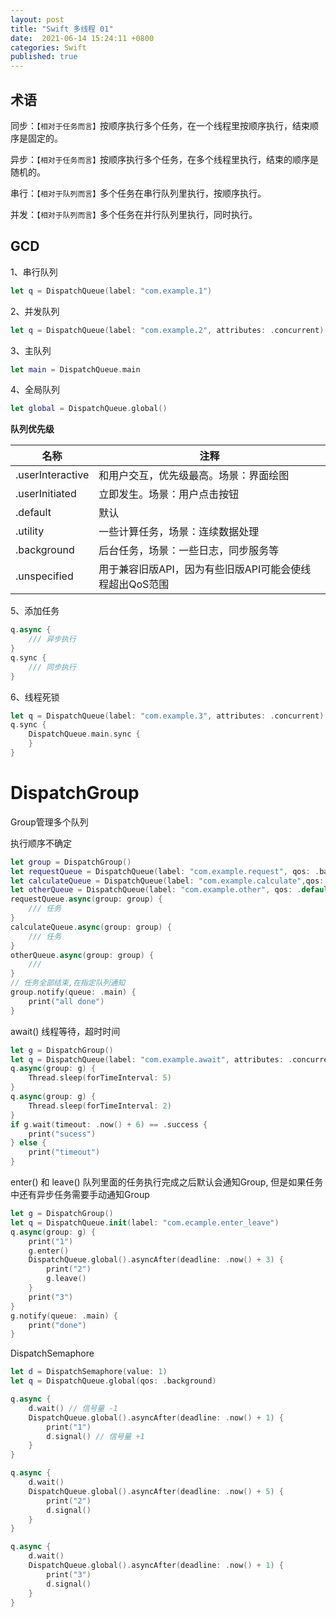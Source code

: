 ```yaml
---
layout: post
title: "Swift 多线程 01"
date:  2021-06-14 15:24:11 +0800
categories: Swift
published: true
---
```

<link rel="stylesheet" href="/assets/css/style.css">


## 术语

同步：`【相对于任务而言】`按顺序执行多个任务，在一个线程里按顺序执行，结束顺序是固定的。

异步：`【相对于任务而言】`按顺序执行多个任务，在多个线程里执行，结束的顺序是随机的。

串行：`【相对于队列而言】`多个任务在串行队列里执行，按顺序执行。

并发：`【相对于队列而言】`多个任务在并行队列里执行，同时执行。

## GCD

1、串行队列

```swift
let q = DispatchQueue(label: "com.example.1")
```

2、并发队列

```swift
let q = DispatchQueue(label: "com.example.2", attributes: .concurrent)
```
3、主队列
```swift
let main = DispatchQueue.main
```
4、全局队列
```swift
let global = DispatchQueue.global()
```

**队列优先级**

|  名称   | 注释  |
|  ----  | ----  |
|.userInteractive  | 和用户交互，优先级最高。场景：界面绘图 |
|.userInitiated  | 立即发生。场景：用户点击按钮 |
|.default|默认|
|.utility|一些计算任务，场景：连续数据处理|
|.background|后台任务，场景：一些日志，同步服务等|
|.unspecified|用于兼容旧版API，因为有些旧版API可能会使线程超出QoS范围|

5、添加任务
```swift
q.async {
    /// 异步执行
}
q.sync {
    /// 同步执行
}
```

6、线程死锁
```swift
let q = DispatchQueue(label: "com.example.3", attributes: .concurrent)
q.sync {
    DispatchQueue.main.sync {
    }
}
```

# DispatchGroup

Group管理多个队列

执行顺序不确定
```swift
let group = DispatchGroup()
let requestQueue = DispatchQueue(label: "com.example.request", qos: .background)
let calculateQueue = DispatchQueue(label: "com.example.calculate",qos: .utility)
let otherQueue = DispatchQueue(label: "com.example.other", qos: .default)
requestQueue.async(group: group) {
    /// 任务
}
calculateQueue.async(group: group) {
    /// 任务
}
otherQueue.async(group: group) {
    /// 
}
// 任务全部结束,在指定队列通知
group.notify(queue: .main) {
    print("all done")
}
```

await() 线程等待，超时时间
```swift
let g = DispatchGroup()
let q = DispatchQueue(label: "com.example.await", attributes: .concurrent)
q.async(group: g) {
    Thread.sleep(forTimeInterval: 5)
}
q.async(group: g) {
    Thread.sleep(forTimeInterval: 2)
}
if g.wait(timeout: .now() + 6) == .success {
    print("sucess")
} else {
    print("timeout")
}
```

enter() 和 leave()
队列里面的任务执行完成之后默认会通知Group, 但是如果任务中还有异步任务需要手动通知Group
```swift
let g = DispatchGroup()
let q = DispatchQueue.init(label: "com.ecample.enter_leave")
q.async(group: g) {
    print("1")
    g.enter()
    DispatchQueue.global().asyncAfter(deadline: .now() + 3) {
        print("2")
        g.leave()
    }
    print("3")
}
g.notify(queue: .main) {
    print("done")
}
```

DispatchSemaphore

```swift
let d = DispatchSemaphore(value: 1)
let q = DispatchQueue.global(qos: .background)

q.async {
    d.wait() // 信号量 -1
    DispatchQueue.global().asyncAfter(deadline: .now() + 1) {
        print("1")
        d.signal() // 信号量 +1
    }
}

q.async {
    d.wait()
    DispatchQueue.global().asyncAfter(deadline: .now() + 5) {
        print("2")
        d.signal()
    }
}

q.async {
    d.wait()
    DispatchQueue.global().asyncAfter(deadline: .now() + 1) {
        print("3")
        d.signal()
    }
}
```


<script src="https://utteranc.es/client.js"
        repo="kfxiaoxia/kfxiaoxia.github.io"
        issue-term="pathname"
        label="kfxiaoxia.com"
        theme="github-light"
        crossorigin="anonymous"
        async>
</script>


